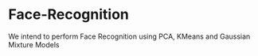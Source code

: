 # Face-Recognition
We intend to perform Face Recognition using PCA, KMeans and Gaussian Mixture Models
